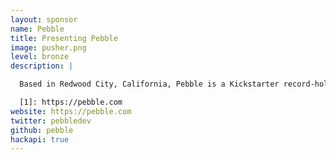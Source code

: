 ```yaml
---
layout: sponsor
name: Pebble
title: Presenting Pebble
image: pusher.png
level: bronze
description: |

  Based in Redwood City, California, Pebble is a Kickstarter record-holder and builds wearable technology that enhances, simplifies, and blends into everyday life. In 2016, the company launched Pebble 2, Time 2, and the all-new Pebble Core—providing two smartwatches and a new wearable for every type of user whether they’re busy travelers, fitness enthusiasts, fashionistas, or just lovers of cool technology. Pebble smartwatches support both Android™ and iPhone® smartphones and feature an open platform for developers to make awesome new apps or watchfaces. Learn more at [pebble.com][1].

  [1]: https://pebble.com
website: https://pebble.com
twitter: pebbledev
github: pebble
hackapi: true
---
```

